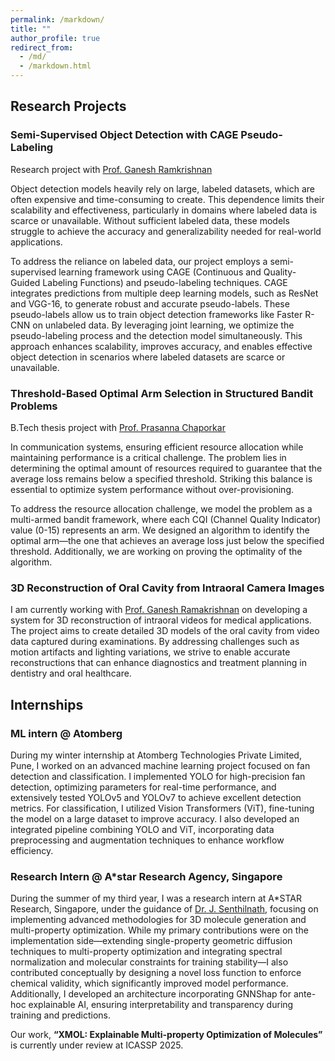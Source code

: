```yaml
---
permalink: /markdown/
title: ""
author_profile: true
redirect_from: 
  - /md/
  - /markdown.html
---
```


## Research Projects
### Semi-Supervised Object Detection with CAGE Pseudo-Labeling
Research project with [Prof. Ganesh Ramkrishnan](https://www.cse.iitb.ac.in/~ganesh/)

Object detection models heavily rely on large, labeled datasets, which are often expensive and time-consuming to create. This dependence limits their scalability and effectiveness, particularly in domains where labeled data is scarce or unavailable. Without sufficient labeled data, these models struggle to achieve the accuracy and generalizability needed for real-world applications.

To address the reliance on labeled data, our project employs a semi-supervised learning framework using CAGE (Continuous and Quality-Guided Labeling Functions) and pseudo-labeling techniques. CAGE integrates predictions from multiple deep learning models, such as ResNet and VGG-16, to generate robust and accurate pseudo-labels. These pseudo-labels allow us to train object detection frameworks like Faster R-CNN on unlabeled data. By leveraging joint learning, we optimize the pseudo-labeling process and the detection model simultaneously. This approach enhances scalability, improves accuracy, and enables effective object detection in scenarios where labeled datasets are scarce or unavailable.

### Threshold-Based Optimal Arm Selection in Structured Bandit Problems
B.Tech thesis project with [Prof. Prasanna Chaporkar](https://www.ee.iitb.ac.in/web/people/prasanna-chaporkar/)

In communication systems, ensuring efficient resource allocation while maintaining performance is a critical challenge. The problem lies in determining the optimal amount of resources required to guarantee that the average loss remains below a specified threshold. Striking this balance is essential to optimize system performance without over-provisioning.

To address the resource allocation challenge, we model the problem as a multi-armed bandit framework, where each CQI (Channel Quality Indicator) value (0-15) represents an arm. We designed an algorithm to identify the optimal arm—the one that achieves an average loss just below the specified threshold. Additionally, we are working on proving the optimality of the algorithm.

### 3D Reconstruction of Oral Cavity from Intraoral Camera Images
I am currently working with [Prof. Ganesh Ramakrishnan](https://www.cse.iitb.ac.in/~ganesh/) on developing a system for 3D reconstruction of intraoral videos for medical applications. The project aims to create detailed 3D models of the oral cavity from video data captured during examinations. By addressing challenges such as motion artifacts and lighting variations, we strive to enable accurate reconstructions that can enhance diagnostics and treatment planning in dentistry and oral healthcare.

## Internships

### ML intern @ Atomberg

During my winter internship at Atomberg Technologies Private Limited, Pune, I worked on an advanced machine learning project focused on fan detection and classification. I implemented YOLO for high-precision fan detection, optimizing parameters for real-time performance, and extensively tested YOLOv5 and YOLOv7 to achieve excellent detection metrics. For classification, I utilized Vision Transformers (ViT), fine-tuning the model on a large dataset to improve accuracy. I also developed an integrated pipeline combining YOLO and ViT, incorporating data preprocessing and augmentation techniques to enhance workflow efficiency.

### Research Intern @ A*star Research Agency, Singapore


During the summer of my third year, I was a research intern at A*STAR Research, Singapore, under the guidance of [Dr. J. Senthilnath](https://research.a-star.edu.sg/researcher/j-senthilnath/), focusing on implementing advanced methodologies for 3D molecule generation and multi-property optimization. While my primary contributions were on the implementation side—extending single-property geometric diffusion techniques to multi-property optimization and integrating spectral normalization and molecular constraints for training stability—I also contributed conceptually by designing a novel loss function to enforce chemical validity, which significantly improved model performance. Additionally, I developed an architecture incorporating GNNShap for ante-hoc explainable AI, ensuring interpretability and transparency during training and predictions.

Our work, **“XMOL: Explainable Multi-property Optimization of Molecules”** is currently under review at ICASSP 2025.


